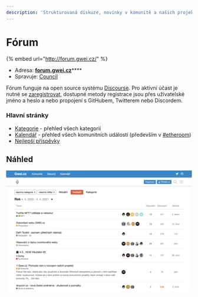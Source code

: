 ```yaml
---
description: 'Strukturovaná diskuze, novinky v komunitě a našich projektech'
---
```


# Fórum

{% embed url="http://forum.gwei.cz/" %}

* Adresa: [**forum.gwei.cz**](https://forum.gwei.cz/)\*\*\*\*
* Spravuje: [Council](../council/)

Fórum funguje na open source systému [Discourse](https://www.discourse.org/). Pro aktivní účast je nutné se [zaregistrovat](https://forum.gwei.cz/signup), dostupné metody registrace jsou přes uživatelské jméno a heslo a nebo propojení s GitHubem, Twitterem nebo Discordem.

### Hlavní stránky

* [Kategorie](https://forum.gwei.cz/categories) - přehled všech kategorií
* [Kalendář](https://forum.gwei.cz/calendar) - přehled všech komunitních událostí \(především v [\#etheroom](../udalosti/etheroom/)\)
* [Nejlepší příspěvky](https://forum.gwei.cz/top)

## Náhled

![N&#xE1;hled na&#x161;eho f&#xF3;ra](../.gitbook/assets/forum-screenshot%20%281%29.png)





